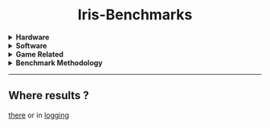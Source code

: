 <h1 align=center>Iris-Benchmarks</h1>

<details>
  <summary><b>Hardware</b></summary>
  
+ CPU : Ryzen 5800X
+ GPU : RX6700 (non-XT)
+ RAM : 2x8Gib DDR4 3600MT/s
+ Display : 2560x1440@144
</details>

<details>
  <summary><b>Software</b></summary>
  
+ Kernel : 6.1.12-arch1-1
+ DE : KDE/Plasma on Wayland
+ Java : openjdk 19.0.2 2023-01-17

Other stuff running
+ [Prism Launcher](https://github.com/PrismLauncher/PrismLauncher)
+ [CoreCtrl](https://gitlab.com/corectrl/corectrl)
+ Discord
+ [MangoHud](https://github.com/flightlessmango/MangoHud)
+ maybe sublime-text
</details>

<details>
  <summary><b>Game Related</b></summary>
  
+ Render distance = 16
+ Simulation distance = 12
+ FOX = 95
+ Render Resolution = 2560x1381, Windowed
+ Max Framerate = 260 (Unlimited)
+ Shaderpack = ComplementaryShaders_v4.6 with [config](#ComplementaryShaders_v4.6-LENS.txt)
</details>

<details>
  <summary><b>Benchmark Methodology</b></summary>

1. Fresh minecraft install, fresh configs (exept shader cfg).
2. Launch game, change config to those above.
3. Generate world in **creative** with seed **`soup`**, wait for the world to load by looking around.
4. Start logging, go up to `y≈100`, sprint fly and land on tree at `83.5 82.00 271.5`, look around, stop logging
5. repeat 4 more times, same instance, from 3.
</details>

---

## Where results ?

 [there](#results.md) or in [logging](#logging)
